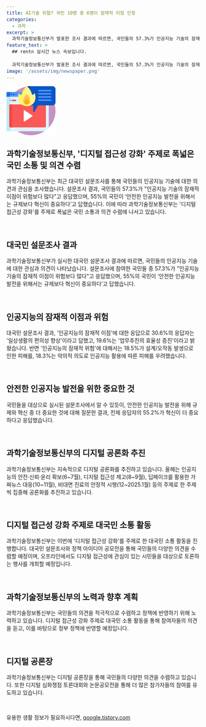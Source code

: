 ```yaml
---
title: AI기술 위협? 국민 10명 중 6명이 잠재적 이점 인정
categories:
  - 과학
excerpt: >
  과학기술정보통신부가 발표한 조사 결과에 따르면, 국민들의 57.3%가 인공지능 기술의 잠재적 이점이 위험보다 많다고 응답했다. 이는 새로운 디지털 질서 정립 추진계획의 후속 조치로, 인공지능의 안전, 신뢰, 윤리를 주제로 디지털 공론장에서 국민들의 의견을 집중적으로 공론화한 결과이다. 또한 55%의 국민은 안전한 인공지능 발전을 위해서 규제보다 혁신이 중요하다고 답했다. 이와 관련하여 과학기술정보통신부는 디지털 접근성 강화 주제로 대국민 설문조사와 정책 아이디어 공모전을 추진하고 있으며, 국민들의 다양한 소통 채널을 통해 정책에 적극적으로 반영하겠다고 밝혔다.
feature_text: >
  ## rentn 실시간 뉴스 속보입니다.

  과학기술정보통신부가 발표한 조사 결과에 따르면, 국민들의 57.3%가 인공지능 기술의 잠재적 이점이 위험보다 많다고 응답했다. 이는 새로운 디지털 질서 정립 추진계획의 후속 조치로, 인공지능의 안전, 신뢰, 윤리를 주제로 디지털 공론장에서 국민들의 의견을 집중적으로 공론화한 결과이다. 또한 55%의 국민은 안전한 인공지능 발전을 위해서 규제보다 혁신이 중요하다고 답했다. 이와 관련하여 과학기술정보통신부는 디지털 접근성 강화 주제로 대국민 설문조사와 정책 아이디어 공모전을 추진하고 있으며, 국민들의 다양한 소통 채널을 통해 정책에 적극적으로 반영하겠다고 밝혔다.
image: '/assets/img/newspaper.png'
---
```


<p><img src="/assets/img/news.png" alt="rentncar 속보" /></p>

<h2 data-ke-size="size26">과학기술정보통신부, '디지털 접근성 강화' 주제로 폭넓은 국민 소통 및 의견 수렴</h2>

<p>과학기술정보통신부는 최근 대국민 설문조사를 통해 국민들의 인공지능 기술에 대한 의견과 관심을 조사했습니다. 설문조사 결과, 국민들의 57.3%가 "인공지능 기술의 잠재적 이점이 위험보다 많다"고 응답했으며, 55%의 국민이 ‘안전한 인공지능 발전을 위해서는 규제보다 혁신이 중요하다’고 답했습니다. 이에 따라 과학기술정보통신부는 '디지털 접근성 강화'를 주제로 폭넓은 국민 소통과 의견 수렴에 나서고 있습니다.</p>

<p data-ke-size="size16">&nbsp;</p>

<h2 data-ke-size="size26">대국민 설문조사 결과</h2>

<p>과학기술정보통신부가 실시한 대국민 설문조사 결과에 따르면, 국민들의 인공지능 기술에 대한 관심과 의견이 나타났습니다. 설문조사에 참여한 국민들 중 57.3%가 "인공지능 기술의 잠재적 이점이 위험보다 많다"고 응답했으며, 55%의 국민이 ‘안전한 인공지능 발전을 위해서는 규제보다 혁신이 중요하다’고 답했습니다.</p>

<p data-ke-size="size16">&nbsp;</p>

<h2 data-ke-size="size26">인공지능의 잠재적 이점과 위험</h2>

<p>대국민 설문조사 결과, '인공지능의 잠재적 이점'에 대한 응답으로 30.6%의 응답자는 '일상생활의 편의성 향상'이라고 답했고, 19.6%는 '업무추진의 효율성 증진'이라고 밝혔습니다. 반면 '인공지능의 잠재적 위험'에 대해서는 18.5%가 설계/오작동 발생으로 인한 피해를, 18.3%는 악의적 의도로 인공지능 활용에 따른 피해를 우려했습니다.</p>

<p data-ke-size="size16">&nbsp;</p>

<h2 data-ke-size="size26">안전한 인공지능 발전을 위한 중요한 것</h2>

<p>국민들을 대상으로 실시된 설문조사에서 알 수 있듯이, 안전한 인공지능 발전을 위해 규제와 혁신 중 더 중요한 것에 대해 질문한 결과, 전체 응답자의 55.2%가 혁신이 더 중요하다고 응답했습니다.</p>

<p data-ke-size="size16">&nbsp;</p>

<h2 data-ke-size="size26">과학기술정보통신부의 디지털 공론화 추진</h2>

<p>과학기술정보통신부는 지속적으로 디지털 공론화를 추진하고 있습니다. 올해는 인공지능의 안전·신뢰·윤리 확보(6~7월), 디지털 접근성 제고(8~9월), 딥페이크를 활용한 가짜뉴스 대응(10~11월), 비대면 진료의 안정적 시행(12~2025.1월) 등의 주제로 한 주제씩 집중해 공론화를 추진하고 있습니다.</p>

<p data-ke-size="size16">&nbsp;</p>

<h2 data-ke-size="size26">디지털 접근성 강화 주제로 대국민 소통 활동</h2>

<p>과학기술정보통신부는 이번에 '디지털 접근성 강화'를 주제로 한 대국민 소통 활동을 진행합니다. 대국민 설문조사와 정책 아이디어 공모전을 통해 국민들의 다양한 의견을 수렴할 예정이며, 오프라인에서도 디지털 접근성에 관심이 있는 시민들을 대상으로 토론하는 행사를 개최할 예정입니다.</p>

<p data-ke-size="size16">&nbsp;</p>

<h2 data-ke-size="size26">과학기술정보통신부의 노력과 향후 계획</h2>

<p>과학기술정보통신부는 국민들의 의견을 적극적으로 수렴하고 정책에 반영하기 위해 노력하고 있습니다. 디지털 접근성 강화 주제로 대국민 소통 활동을 통해 참여자들의 의견을 듣고, 이를 바탕으로 정부 정책에 반영할 예정입니다.</p>

<p data-ke-size="size16">&nbsp;</p>

<h2 data-ke-size="size26">디지털 공론장</h2>

<p>과학기술정보통신부는 디지털 공론장을 통해 국민들의 다양한 의견을 수렴하고 있습니다. 또한 디지털 심화쟁점 토론대회와 논문공모전을 통해 더 많은 참가자들의 참여를 유도하고 있습니다.</p>

<p data-ke-size="size16">&nbsp;</p>
유용한 생활 정보가 필요하시다면, <a href="https://qoogle.tistory.com" rel="dofollow">qoogle.tistory.com</a>


